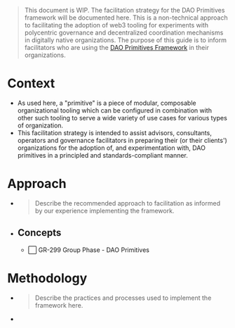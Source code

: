 >This document is WIP. The facilitation strategy for the DAO Primitives framework will be documented here.
This is a non-technical approach to facilitating the adoption of web3 tooling for experiments with polycentric governance and decentralized coordination mechanisms in digitally native organizations.
The purpose of this guide is to inform facilitators who are using the [DAO Primitives Framework](https://app.clarity.so/superbenefit/project/257) in their organizations.
# Context
- As used here, a "primitive" is a piece of modular, composable organizational tooling which can be configured in combination with other such tooling to serve a wide variety of use cases for various types of organization.
- This facilitation strategy is intended to assist advisors, consultants, operators and governance facilitators in preparing their (or their clients') organizations for the adoption of, and experimentation with, DAO primitives in a principled and standards-compliant manner.

# Approach
- >Describe the recommended approach to facilitation as informed by our experience implementing the framework.
- ## Concepts
	- ⬜️ GR-299 Group Phase - DAO Primitives

# Methodology
- >Describe the practices and processes used to implement the framework here.
- 
